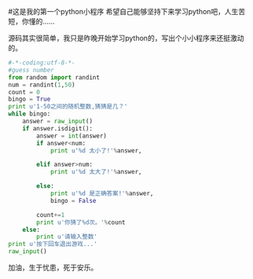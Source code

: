 #这是我的第一个python小程序
希望自己能够坚持下来学习python吧，人生苦短，你懂的......

源码其实很简单，我只是昨晚开始学习python的，写出个小小程序来还挺激动的。
```python
#-*-coding:utf-8-*-
#guess number
from random import randint
num = randint(1,50)
count = 0
bingo = True
print u'1-50之间的随机整数,猜猜是几？'
while bingo:
	answer = raw_input()
	if answer.isdigit():
		answer = int(answer)
		if answer<num:
			print u'%d 太小了!'%answer,

		elif answer>num:
			print u'%d 太大了!'%answer,

		else:
			print u'%d 是正确答案!'%answer,
			bingo = False

		count+=1
		print u'你猜了%d次。'%count
	else:
		print u'请输入整数'
print u'按下回车退出游戏...'
raw_input()
```
加油，生于忧患，死于安乐。